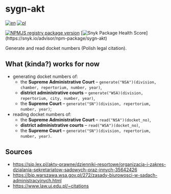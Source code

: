 # sygn-akt
[![en](https://img.shields.io/badge/lang-en-red.svg)](https://github.com/HerrDiesel/sygn-akt/blob/main/README.md)
[![pl](https://img.shields.io/badge/lang-pl-white.svg)](https://github.com/HerrDiesel/sygn-akt/blob/main/README.pl.md)

[![NPMJS registry package version](https://img.shields.io/github/package-json/v/HerrDiesel/sygn-akt?color=BB2E3E&label=latest+version)](https://npmjs.com/sygn-akt)
[![Snyk Package Health Score](https://snyk.io/advisor/npm-package/sygn-akt/badge.svg?)](https://snyk.io/advisor/npm-package/sygn-akt)

Generate and read docket numbers (Polish legal citation).

## What (kinda?) works for now
- generating docket numbers of:
    - the **Supreme Administrative Court** – `generate("NSA")(division, chamber, repertorium, number, year)`,
    - **district administrative courts** – `generate("WSA)(division, repertorium, city, number, year)`,
    - the **Supreme Court** – `generate("SN")(division, repertorium, number, year)`;
- reading docket numbers of:
    - the **Supreme Administrative Court** – `read("NSA")(docket_no)`,
    - **district administrative courts** – `read("WSA")(docket_no)`,
    - the **Supreme Court** – `generate("SN")(division, repertorium, number, year)`.

## Sources
- https://sip.lex.pl/akty-prawne/dzienniki-resortowe/organizacja-i-zakres-dzialania-sekretariatow-sadowych-oraz-innych-35642426
- https://bip.warszawa.wsa.gov.pl/272/zasady-biurowosci-w-sadach-administracyjnych.html
- https://www.law.uj.edu.pl/~citations